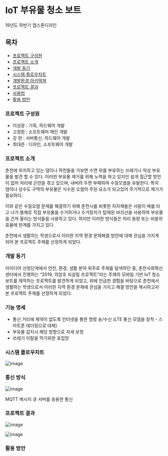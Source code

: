 # IoT 부유물 청소 보트

19년도 하반기 캡스톤디자인


## 목차

* [프로젝트 구성원](#프로젝트-구성원)
* [프로젝트 소개](#프로젝트-소개)
* [개발 동기](#개발-동기)
* [시스템 플로우차트](#시스템-플로우차트)
* [개발환경 아키텍쳐](#개발환경-아키텍쳐)
* [프로젝트 결과](#프로젝트-결과)
* [사용법](#사용법)
* [활용 방안](#활용-방안)



### 프로젝트 구성원

* 이성광 : 기획, 하드웨어 개발
* 고정환 : 소프트웨어 메인 개발
* 강  현 : 서버통신, 하드웨어 개발
* 최대준 : 디자인, 소프트웨어 개발


###    
### 프로젝트 소개

  춘천에 위치하고 있는 댐이나 하천들을 가보면 수면 위를 부유하는 쓰레기나 악성 부유물을 발견 할 수 있다. 이러한 부유물 제거를 위해 노력을 하고 있지만 쉽게 접근할 방안이 없어 처리에 곤란을 겪고 있으며, 내버려 두면 부패하여 수질오염을 유발한다. 특히 댐이나 상수도 구역의 부유물은 식수원 오염의 주된 요소가 되고있어 주기적으로 제거가 필요하다.

  이와 같은 수질오염 문제를 해결하기 위해 춘천시를 비롯한 지자체들은 사람이 배를 타고 나가 뜰채로 직접 부유물을 수거하거나 수거장치가 탑재된 바지선을 사용하여 부유물을 건져 올리는 방식들을 사용하고 있다. 하지만 이러한 방식들은 처리 용량 또는 비용의 효율에 한계를 가지고 있다.

  춘천에서 생활하는 학생으로서 이러한 지역 환경 문제해결 방안에 대해 관심을 가지게 되어 본 프로젝트 주제를 선정하게 되었다.


###    
### 개발 동기

  아이디어 선정단계에서 안전, 환경, 생활 분야 위주로 주제를 탐색하던 중, 춘천사회혁신센터에서 진행하는 “2019, 의암호 되살림 프로젝트”라는 주제의 모바일 기반 IoT 청소보트를 제작하는 프로젝트를 발견하게 되었고, 위에 언급한 경험을 바탕으로 춘천에서 생활하는 학생으로서 이러한 지역 환경 문제에 관심을 가지고 해결 방안을 제시하고자 본 프로젝트 주제를 선정하게 되었다.


### 기능 명세
* 통신 거리에 제약이 없도록 인터넷을 통한 명령 송/수신
(LTE 통신 모뎀을 장착 - 스마트폰 테더링으로 대체)
* 부유물 감지시 해당 방향으로 자세 보정
* 쓰레기 이탈을 막기위한 포집망


### 시스템 플로우차트
![image](https://user-images.githubusercontent.com/44962939/70596795-1a14db00-1c2a-11ea-8fe5-c0797c216cda.png)



### 통신 방식
![image](https://user-images.githubusercontent.com/44962939/70596864-3f094e00-1c2a-11ea-9976-017db801473a.png)

MQTT 메시지 큐 서버를 응용한 통신


### 프로젝트 결과
![image](https://user-images.githubusercontent.com/44962939/70597105-cbb40c00-1c2a-11ea-9612-63ed0b523e58.png)

![image](https://user-images.githubusercontent.com/44962939/70597128-dff80900-1c2a-11ea-80b1-f5ef0c97cca1.png)


### 활용 방안
